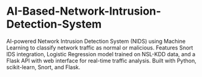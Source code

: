 # AI-Based-Network-Intrusion-Detection-System
AI-powered Network Intrusion Detection System (NIDS) using Machine Learning to classify network traffic as normal or malicious. Features Snort IDS integration, Logistic Regression model trained on NSL-KDD data, and a Flask API with web interface for real-time traffic analysis. Built with Python, scikit-learn, Snort, and Flask.
